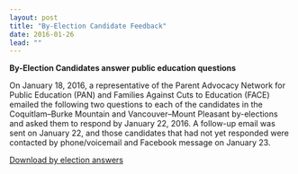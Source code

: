 ```yaml
---
layout: post
title: "By-Election Candidate Feedback"
date: 2016-01-26
lead: ""
---
```



**By-Election Candidates answer public education questions**

On January 18, 2016, a representative of the Parent Advocacy Network for Public Education (PAN) and Families Against Cuts to Education (FACE) emailed the following two questions to each of the candidates in the Coquitlam–Burke Mountain and Vancouver–Mount Pleasant by-elections and asked them to respond by January 22, 2016. A follow-up email was sent on January 22, and those candidates that had not yet responded were contacted by phone/voicemail and Facebook message on
​January 23.

[Download by election answers](/downloads/by-election_answers-final.pdf)